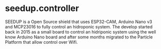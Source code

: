 # seedup.controller
SEEDUP is a Open Source shield that uses ESP32-CAM, Arduino Nano v3 and MCP23016 to fully control an hidroponic system.
The develop started back in 2015 as a small board to control an hidriponic system using the well know Arduino Nano board and after some months migrated to the Particle Platform that allow control over Wifi.
